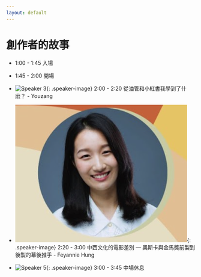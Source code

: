 ```yaml
---
layout: default
---
```


<link rel="stylesheet" href="styles.css">

# 創作者的故事

- 1:00 - 1:45 入場

- 1:45 - 2:00 開場

- ![Speaker 3](speaker3.jpg){: .speaker-image}
  2:00 - 2:20 從油管和小紅書我學到了什麽？ - Youzang

- ![Speaker 4](Fey.png){: .speaker-image}
  2:20 - 3:00 中西文化的電影差別 — 奧斯卡與金馬獎前製到後製的幕後推手 - Feyannie Hung

- ![Speaker 5](speaker5.jpg){: .speaker-image}
  3:00 - 3:45 中場休息
